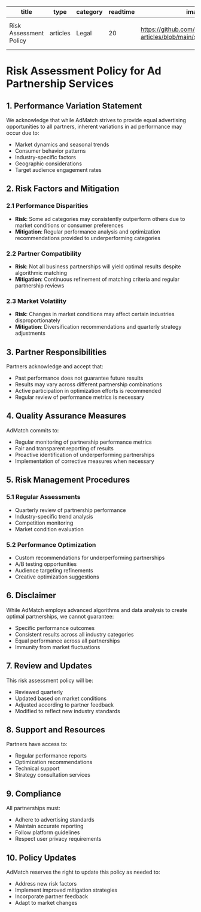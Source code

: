 | title | type | category | readtime | imageurl | tags |
|-------|------|----------|-----------|----------|------|
| Risk Assessment Policy | articles | Legal | 20 | https://github.com/cosmixcom/admatch-articles/blob/main/static/legal.png | legal, terms, policy, risks |

# Risk Assessment Policy for Ad Partnership Services

## 1. Performance Variation Statement

We acknowledge that while AdMatch strives to provide equal advertising opportunities to all partners, inherent variations in ad performance may occur due to:

- Market dynamics and seasonal trends
- Consumer behavior patterns
- Industry-specific factors
- Geographic considerations
- Target audience engagement rates

## 2. Risk Factors and Mitigation

### 2.1 Performance Disparities
- **Risk**: Some ad categories may consistently outperform others due to market conditions or consumer preferences
- **Mitigation**: Regular performance analysis and optimization recommendations provided to underperforming categories

### 2.2 Partner Compatibility
- **Risk**: Not all business partnerships will yield optimal results despite algorithmic matching
- **Mitigation**: Continuous refinement of matching criteria and regular partnership reviews

### 2.3 Market Volatility
- **Risk**: Changes in market conditions may affect certain industries disproportionately
- **Mitigation**: Diversification recommendations and quarterly strategy adjustments

## 3. Partner Responsibilities

Partners acknowledge and accept that:
- Past performance does not guarantee future results
- Results may vary across different partnership combinations
- Active participation in optimization efforts is recommended
- Regular review of performance metrics is necessary

## 4. Quality Assurance Measures

AdMatch commits to:
- Regular monitoring of partnership performance metrics
- Fair and transparent reporting of results
- Proactive identification of underperforming partnerships
- Implementation of corrective measures when necessary

## 5. Risk Management Procedures

### 5.1 Regular Assessments
- Quarterly review of partnership performance
- Industry-specific trend analysis
- Competition monitoring
- Market condition evaluation

### 5.2 Performance Optimization
- Custom recommendations for underperforming partnerships
- A/B testing opportunities
- Audience targeting refinements
- Creative optimization suggestions

## 6. Disclaimer

While AdMatch employs advanced algorithms and data analysis to create optimal partnerships, we cannot guarantee:
- Specific performance outcomes
- Consistent results across all industry categories
- Equal performance across all partnerships
- Immunity from market fluctuations

## 7. Review and Updates

This risk assessment policy will be:
- Reviewed quarterly
- Updated based on market conditions
- Adjusted according to partner feedback
- Modified to reflect new industry standards

## 8. Support and Resources

Partners have access to:
- Regular performance reports
- Optimization recommendations
- Technical support
- Strategy consultation services

## 9. Compliance

All partnerships must:
- Adhere to advertising standards
- Maintain accurate reporting
- Follow platform guidelines
- Respect user privacy requirements

## 10. Policy Updates

AdMatch reserves the right to update this policy as needed to:
- Address new risk factors
- Implement improved mitigation strategies
- Incorporate partner feedback
- Adapt to market changes
